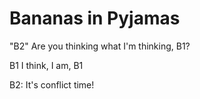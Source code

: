 # Bananas in Pyjamas

"B2" Are you thinking what I'm thinking, B1?

B1 I think, I am, B1

B2: It's conflict time!